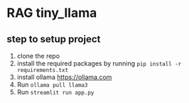 # RAG tiny_llama 

## step to setup project
1. clone the repo
2. install the required packages by running `pip install -r requirements.txt`
3. install ollama https://ollama.com
4. Run `ollama pull llama3`
5. Run `streamlit run app.py`
